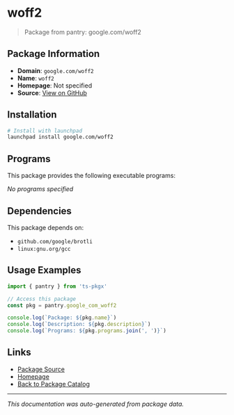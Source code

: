 # woff2

> Package from pantry: google.com/woff2

## Package Information

- **Domain**: `google.com/woff2`
- **Name**: `woff2`
- **Homepage**: Not specified
- **Source**: [View on GitHub](https://github.com/pkgxdev/pantry/tree/main/projects/google.com/woff2/package.yml)

## Installation

```bash
# Install with launchpad
launchpad install google.com/woff2
```

## Programs

This package provides the following executable programs:

*No programs specified*

## Dependencies

This package depends on:

- `github.com/google/brotli`
- `linux:gnu.org/gcc`

## Usage Examples

```typescript
import { pantry } from 'ts-pkgx'

// Access this package
const pkg = pantry.google_com_woff2

console.log(`Package: ${pkg.name}`)
console.log(`Description: ${pkg.description}`)
console.log(`Programs: ${pkg.programs.join(', ')}`)
```

## Links

- [Package Source](https://github.com/pkgxdev/pantry/tree/main/projects/google.com/woff2/package.yml)
- [Homepage](#)
- [Back to Package Catalog](../package-catalog.md)

---

*This documentation was auto-generated from package data.*
